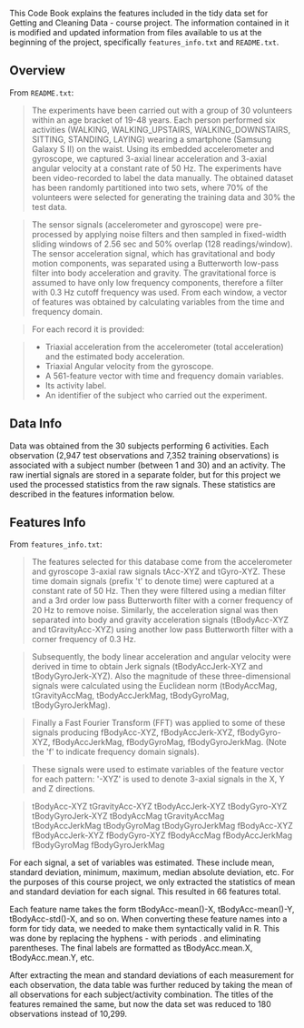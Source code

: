 This Code Book explains the features included in the tidy data set for Getting and Cleaning Data - course project. The information contained in it is modified and updated information from files available to us at the beginning of the project, specifically `features_info.txt` and `README.txt`. 

## Overview
From `README.txt`: 
> The experiments have been carried out with a group of 30 volunteers within an age bracket of 19-48 years. Each person performed six activities (WALKING, WALKING_UPSTAIRS, WALKING_DOWNSTAIRS, SITTING, STANDING, LAYING) wearing a smartphone (Samsung Galaxy S II) on the waist. Using its embedded accelerometer and gyroscope, we captured 3-axial linear acceleration and 3-axial angular velocity at a constant rate of 50 Hz. The experiments have been video-recorded to label the data manually. The obtained dataset has been randomly partitioned into two sets, where 70% of the volunteers were selected for generating the training data and 30% the test data. 

> The sensor signals (accelerometer and gyroscope) were pre-processed by applying noise filters and then sampled in fixed-width sliding windows of 2.56 sec and 50% overlap (128 readings/window). The sensor acceleration signal, which has gravitational and body motion components, was separated using a Butterworth low-pass filter into body acceleration and gravity. The gravitational force is assumed to have only low frequency components, therefore a filter with 0.3 Hz cutoff frequency was used. From each window, a vector of features was obtained by calculating variables from the time and frequency domain.

>For each record it is provided:

> * Triaxial acceleration from the accelerometer (total acceleration) and the estimated body acceleration.
> * Triaxial Angular velocity from the gyroscope. 
> * A 561-feature vector with time and frequency domain variables. 
> * Its activity label. 
> * An identifier of the subject who carried out the experiment.

## Data Info
Data was obtained from the 30 subjects performing 6 activities. Each observation (2,947 test observations and 7,352 training observations) is associated with a subject number (between 1 and 30) and an activity. The raw inertial signals are stored in a separate folder, but for this project we used the processed statistics from the raw signals. These statistics are described in the features information below. 

## Features Info
From `features_info.txt`:
> The features selected for this database come from the accelerometer and gyroscope 3-axial raw signals tAcc-XYZ and tGyro-XYZ. These time domain signals (prefix 't' to denote time) were captured at a constant rate of 50 Hz. Then they were filtered using a median filter and a 3rd order low pass Butterworth filter with a corner frequency of 20 Hz to remove noise. Similarly, the acceleration signal was then separated into body and gravity acceleration signals (tBodyAcc-XYZ and tGravityAcc-XYZ) using another low pass Butterworth filter with a corner frequency of 0.3 Hz. 

> Subsequently, the body linear acceleration and angular velocity were derived in time to obtain Jerk signals (tBodyAccJerk-XYZ and tBodyGyroJerk-XYZ). Also the magnitude of these three-dimensional signals were calculated using the Euclidean norm (tBodyAccMag, tGravityAccMag, tBodyAccJerkMag, tBodyGyroMag, tBodyGyroJerkMag). 

> Finally a Fast Fourier Transform (FFT) was applied to some of these signals producing fBodyAcc-XYZ, fBodyAccJerk-XYZ, fBodyGyro-XYZ, fBodyAccJerkMag, fBodyGyroMag, fBodyGyroJerkMag. (Note the 'f' to indicate frequency domain signals). 

> These signals were used to estimate variables of the feature vector for each pattern: '-XYZ' is used to denote 3-axial signals in the X, Y and Z directions.

> tBodyAcc-XYZ
> tGravityAcc-XYZ
> tBodyAccJerk-XYZ
> tBodyGyro-XYZ
> tBodyGyroJerk-XYZ
> tBodyAccMag
> tGravityAccMag
> tBodyAccJerkMag
> tBodyGyroMag
> tBodyGyroJerkMag
> fBodyAcc-XYZ
> fBodyAccJerk-XYZ
> fBodyGyro-XYZ
> fBodyAccMag
> fBodyAccJerkMag
> fBodyGyroMag
> fBodyGyroJerkMag

For each signal, a set of variables was estimated. These include mean, standard deviation, minimum, maximum, median absolute deviation, etc. For the purposes of this course project, we only extracted the statistics of mean and standard deviation for each signal. This resulted in 66 features total. 

Each feature name takes the form tBodyAcc-mean()-X, tBodyAcc-mean()-Y, tBodyAcc-std()-X, and so on. When converting these feature names into a form for tidy data, we needed to make them syntactically valid in R. This was done by replacing the hyphens - with periods . and eliminating parentheses. The final labels are formatted as tBodyAcc.mean.X, tBodyAcc.mean.Y, etc. 

After extracting the mean and standard deviations of each measurement for each observation, the data table was further reduced by taking the mean of all observations for each subject/activity combination. The titles of the features remained the same, but now the data set was reduced to 180 observations instead of 10,299. 
